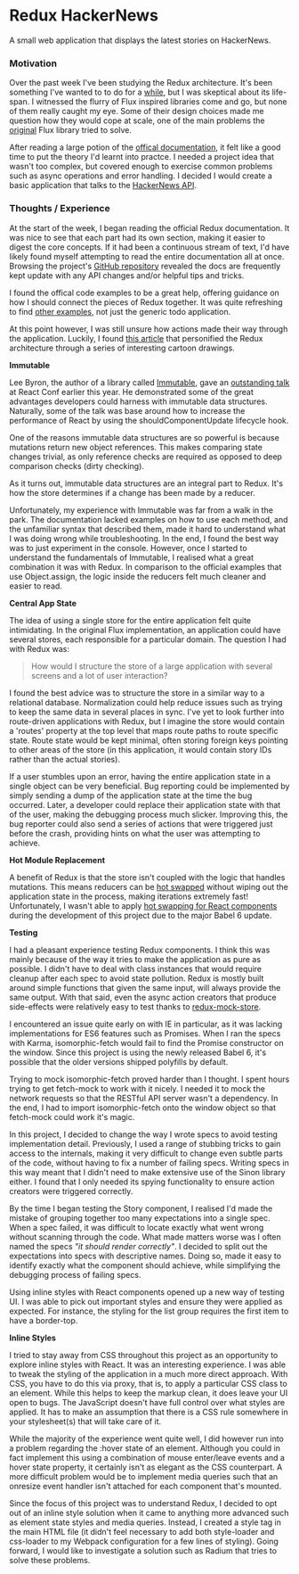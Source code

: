 # Redux HackerNews

A small web application that displays the latest stories on HackerNews.

### Motivation

Over the past week I've been studying the Redux architecture. It's been something I've wanted to to do for a [while](https://www.youtube.com/watch?v=xsSnOQynTHs), but I was skeptical about its life-span. I witnessed the flurry of Flux inspired libraries come and go, but none of them really caught my eye. Some of their design choices made me question how they would cope at scale, one of the main problems the [original](https://github.com/facebook/flux) Flux library tried to solve.

After reading a large potion of the [offical documentation](http://rackt.org/redux), it felt like a good time to put the theory I'd learnt into practce. I needed a project idea that wasn't too complex, but covered enough to exercise common problems such as async operations and error handling. I decided I would create a basic application that talks to the [HackerNews API](https://github.com/HackerNews/API).

### Thoughts / Experience

At the start of the week, I began reading the official Redux documentation. It was nice to see that each part had its own section, making it easier to digest the core concepts. If it had been a continuous stream of text, I'd have likely found myself attempting to read the entire documentation all at once. Browsing the project's [GitHub repository](https://github.com/rackt/redux/) revealed the docs are frequently kept update with any API changes and/or helpful tips and tricks.

I found the offical code examples to be a great help, offering guidance on how I should connect the pieces of Redux together. It was quite refreshing to find [other examples](http://rackt.org/redux/docs/introduction/Examples), not just the generic todo application.

At this point however, I was still unsure how actions made their way through the application. Luckily, I found [this article](https://code-cartoons.com/a-cartoon-intro-to-redux-3afb775501a6) that personified the Redux architecture through a series of interesting cartoon drawings.

**Immutable**

Lee Byron, the author of a library called [Immutable](https://github.com/facebook/immutable-js), gave an [outstanding talk](https://www.youtube.com/watch?v=I7IdS-PbEgI) at React Conf earlier this year. He demonstrated some of the great advantages developers could harness with immutable data structures. Naturally, some of the talk was base around how to increase the performance of React by using the shouldComponentUpdate lifecycle hook.

One of the reasons immutable data structures are so powerful is because mutations return new object references. This makes comparing state changes trivial, as only reference checks are required as opposed to deep comparison checks (dirty checking).

As it turns out, immutable data structures are an integral part to Redux. It's how the store determines if a change has been made by a reducer.

Unfortunately, my experience with Immutable was far from a walk in the park. The documentation lacked examples on how to use each method, and the unfamiliar syntax that described them, made it hard to understand what I was doing wrong while troubleshooting. In the end, I found the best way was to just experiment in the console. However, once I started to understand the fundamentals of Immutable, I realised what a great combination it was with Redux. In comparison to the official examples that use Object.assign, the logic inside the reducers felt much cleaner and easier to read.

**Central App State**

The idea of using a single store for the entire application felt quite intimidating. In the original Flux implementation, an application could have several stores, each responsible for a particular domain. The question I had with Redux was:

> How would I structure the store of a large application with several screens and a lot of user interaction?

I found the best advice was to structure the store in a similar way to a relational database. Normalization could help reduce issues such as trying to keep the same data in several places in sync. I've yet to look further into route-driven applications with Redux, but I imagine the store would contain a 'routes' property at the top level that maps route paths to route specific state. Route state would be kept minimal, often storing foreign keys pointing to other areas of the store (in this application, it would contain story IDs rather than the actual stories).

If a user stumbles upon an error, having the entire application state in a single object can be very beneficial. Bug reporting could be implemented by simply sending a dump of the application state at the time the bug occurred. Later, a developer could replace their application state with that of the user, making the debugging process much slicker. Improving this, the bug reporter could also send a series of actions that were triggered just before the crash, providing hints on what the user was attempting to achieve.

**Hot Module Replacement**

A benefit of Redux is that the store isn't coupled with the logic that handles mutations. This means reducers can be [hot swapped](https://webpack.github.io/docs/hot-module-replacement) without wiping out the application state in the process, making iterations extremely fast! Unfortunately, I wasn't able to apply [hot swapping for React components](https://github.com/gaearon/babel-plugin-react-transform) during the development of this project due to the major Babel 6 update.

**Testing**

I had a pleasant experience testing Redux components. I think this was mainly because of the way it tries to make the application as pure as possible. I didn't have to deal with class instances that would require cleanup after each spec to avoid state pollution. Redux is mostly built around simple functions that given the same input, will always provide the same output. With that said, even the async action creators that produce side-effects were relatively easy to test thanks to [redux-mock-store](https://github.com/arnaudbenard/redux-mock-store).

I encountered an issue quite early on with IE in particular, as it was lacking implementations for ES6 features such as Promises. When I ran the specs with Karma, isomorphic-fetch would fail to find the Promise constructor on the window. Since this project is using the newly released Babel 6, it's possible that the older versions shipped polyfills by default.

Trying to mock isomorphic-fetch proved harder than I thought. I spent hours trying to get fetch-mock to work with it nicely. I needed it to mock the network requests so that the RESTful API server wasn't a dependency. In the end, I had to import isomorphic-fetch onto the window object so that fetch-mock could work it's magic.

In this project, I decided to change the way I wrote specs to avoid testing implementation detail. Previously, I used a range of stubbing tricks to gain access to the internals, making it very difficult to change even subtle parts of the code, without having to fix a number of failing specs. Writing specs in this way meant that I didn't need to make extensive use of the Sinon library either. I found that I only needed its spying functionality to ensure action creators were triggered correctly.

By the time I began testing the Story component, I realised I'd made the mistake of grouping together too many expectations into a single spec. When a spec failed, it was difficult to locate exactly what went wrong without scanning through the code. What made matters worse was I often named the specs *"it should render correctly"*. I decided to split out the expectations into specs with descriptive names. Doing so, made it easy to identify exactly what the component should achieve, while simplifying the debugging process of failing specs.

Using inline styles with React components opened up a new way of testing UI. I was able to pick out important styles and ensure they were applied as expected. For instance, the styling for the list group requires the first item to have a border-top.

**Inline Styles**

I tried to stay away from CSS throughout this project as an opportunity to explore inline styles with React. It was an interesting experience. I was able to tweak the styling of the application in a much more direct approach. With CSS, you have to do this via proxy, that is, to apply a particular CSS class to an element. While this helps to keep the markup clean, it does leave your UI open to bugs. The JavaScript doesn't have full control over what styles are applied. It has to make an assumption that there is a CSS rule somewhere in your stylesheet(s) that will take care of it.

While the majority of the experience went quite well, I did however run into a problem regarding the :hover state of an element. Although you could in fact implement this using a combination of mouse enter/leave events and a hover state property, it certainly isn't as elegant as the CSS counterpart. A more difficult problem would be to implement media queries such that an onresize event handler isn't attached for each component that's mounted.

Since the focus of this project was to understand Redux, I decided to opt out of an inline style solution when it came to anything more advanced such as element state styles and media queries. Instead, I created a style tag in the main HTML file (it didn't feel necessary to add both style-loader and css-loader to my Webpack configuration for a few lines of styling). Going forward, I would like to investigate a solution such as Radium that tries to solve these problems.
